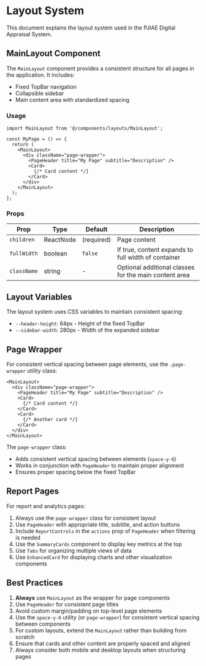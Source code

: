 
# Layout System

This document explains the layout system used in the PJIAE Digital Appraisal System.

## MainLayout Component

The `MainLayout` component provides a consistent structure for all pages in the application. It includes:

- Fixed TopBar navigation
- Collapsible sidebar
- Main content area with standardized spacing

### Usage

```tsx
import MainLayout from '@/components/layouts/MainLayout';

const MyPage = () => {
  return (
    <MainLayout>
      <div className="page-wrapper">
        <PageHeader title="My Page" subtitle="Description" />
        <Card>
          {/* Card content */}
        </Card>
      </div>
    </MainLayout>
  );
};
```

### Props

| Prop | Type | Default | Description |
|------|------|---------|-------------|
| `children` | ReactNode | (required) | Page content |
| `fullWidth` | boolean | `false` | If true, content expands to full width of container |
| `className` | string | - | Optional additional classes for the main content area |

## Layout Variables

The layout system uses CSS variables to maintain consistent spacing:

- `--header-height`: 64px - Height of the fixed TopBar
- `--sidebar-width`: 280px - Width of the expanded sidebar

## Page Wrapper

For consistent vertical spacing between page elements, use the `.page-wrapper` utility class:

```tsx
<MainLayout>
  <div className="page-wrapper">
    <PageHeader title="My Page" subtitle="Description" />
    <Card>
      {/* Card content */}
    </Card>
    <Card>
      {/* Another card */}
    </Card>
  </div>
</MainLayout>
```

The `page-wrapper` class:
- Adds consistent vertical spacing between elements (`space-y-6`)
- Works in conjunction with `PageHeader` to maintain proper alignment
- Ensures proper spacing below the fixed TopBar

## Report Pages

For report and analytics pages:
1. Always use the `page-wrapper` class for consistent layout
2. Use `PageHeader` with appropriate title, subtitle, and action buttons
3. Include `ReportControls` in the `actions` prop of `PageHeader` when filtering is needed
4. Use the `SummaryCards` component to display key metrics at the top
5. Use `Tabs` for organizing multiple views of data
6. Use `EnhancedCard` for displaying charts and other visualization components

## Best Practices

1. **Always** use `MainLayout` as the wrapper for page components
2. Use `PageHeader` for consistent page titles
3. Avoid custom margin/padding on top-level page elements
4. Use the `space-y-6` utility (or `page-wrapper`) for consistent vertical spacing between components
5. For custom layouts, extend the `MainLayout` rather than building from scratch
6. Ensure that cards and other content are properly spaced and aligned
7. Always consider both mobile and desktop layouts when structuring pages

